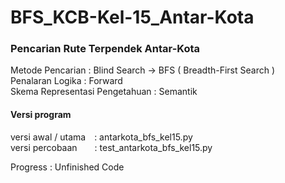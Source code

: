 # BFS_KCB-Kel-15_Antar-Kota

### Pencarian Rute Terpendek Antar-Kota
  
Metode Pencarian                : Blind Search -> BFS ( Breadth-First Search ) \
Penalaran Logika                : Forward \
Skema Representasi Pengetahuan  : Semantik

#### Versi program
versi awal / utama&emsp;: antarkota_bfs_kel15.py \
versi percobaan&emsp;&emsp;: test_antarkota_bfs_kel15.py

Progress  : Unfinished Code